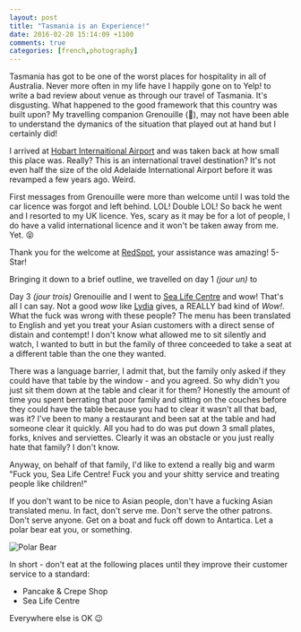 ```yaml
---
layout: post
title: "Tasmania is an Experience!"
date: 2016-02-20 15:14:09 +1100
comments: true
categories: [french,photography]
---
```

Tasmania has got to be one of the worst places for hospitality in all of Australia. Never more often in my life have I happily gone on to Yelp! to write a bad review about venue as through our travel of Tasmania. It's disgusting. What happened to the good framework that this country was built upon? My travelling companion Grenouille (🐸), may not have been able to understand the dymanics of the situation that played out at hand but I certainly did!

I arrived at [Hobart Internaitional Airport](!www.hotbartinternational.com.au) and was taken back at how small this place was. Really? This is an international travel destination? It's not even half the size of the old Adelaide International Airport before it was revamped a few years ago. Weird.

First messages from Grenouille were more than welcome until I was told the car licence was forgot and left behind. LOL! Double LOL! So back he went and I resorted to my UK licence. Yes, scary as it may be for a lot of people, I do have a valid international licence and it won't be taken away from me. Yet. 😝

Thank you for the welcome at [RedSpot](!www.redspot.com.au), your assistance was amazing! 5-Star!

Bringing it down to a brief outline, we travelled on day 1 _(jour un)_ to 

Day 3 _(jour trois)_ Grenouille and I went to [Sea Life Centre](!www.yelp.com.au/biz/sea-life-centre-bicheno) and wow! That's all I can say. Not a good _wow_ like [Lydia](!youtu.be/Z5C6vd3blq0) gives, a REALLY bad kind of _Wow!_. What the fuck was wrong with these people? The menu has been translated to English and yet you treat your Asian customers with a direct sense of distain and contempt! I don't know what allowed me to sit silently and watch, I wanted to butt in but the family of three conceeded to take a seat at a different table than the one they wanted.

There was a language barrier, I admit that, but the family only asked if they could have that table by the window - and you agreed. So why didn't you just sit them down at the table and clear it for them? Honestly the amount of time you spent berrating that poor family and sitting on the couches before they could have the table because you had to clear it wasn't all that bad, was it? I've been to many a restaurant and been sat at the table and had someone clear it quickly. All you had to do was put down 3 small plates, forks, knives and serviettes. Clearly it was an obstacle or you just really hate that family? I don't know.

Anyway, on behalf of that family, I'd like to extend a really big and warm "Fuck you, Sea Life Centre! Fuck you and your shitty service and treating people like children!"

If you don't want to be nice to Asian people, don't have a fucking Asian translated menu. In fact, don't serve me. Don't serve the other patrons. Don't serve anyone. Get on a boat and fuck off down to Antartica. Let a polar bear eat you, or something.

![Polar Bear](/images/2016-02-20_polarbear.jpg)

In short - don't eat at the following places until they improve their customer service to a standard:

- Pancake &amp; Crepe Shop
- Sea Life Centre

Everywhere else is OK 😉